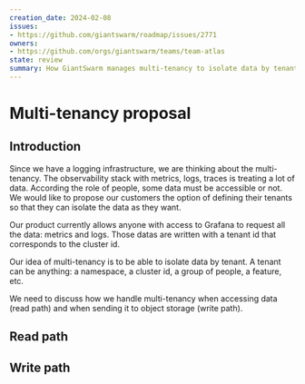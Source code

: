 ```yaml
---
creation_date: 2024-02-08
issues:
- https://github.com/giantswarm/roadmap/issues/2771
owners:
- https://github.com/orgs/giantswarm/teams/team-atlas
state: review
summary: How GiantSwarm manages multi-tenancy to isolate data by tenants (i.e. metrics, logs, traces).
---
```


# Multi-tenancy proposal

## Introduction

Since we have a logging infrastructure, we are thinking about the multi-tenancy.
The observability stack with metrics, logs, traces is treating a lot of data.
According the role of people, some data must be accessible or not.
We would like to propose our customers the option of defining their tenants so that they can isolate the data as they want.

Our product currently allows anyone with access to Grafana to request all the data: metrics and logs.
Those datas are written with a tenant id that corresponds to the cluster id.

Our idea of multi-tenancy is to be able to isolate data by tenant. A tenant can be anything: a namespace, a cluster id, a group of people, a feature, etc.

We need to discuss how we handle multi-tenancy when accessing data (read path) and when sending it to object storage (write path).

## Read path

## Write path
